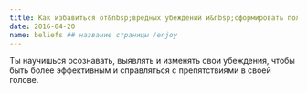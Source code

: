 ```yaml
---
title: Как избавиться от&nbsp;вредных убеждений и&nbsp;сформировать полезные
date: 2016-04-20
name: beliefs ## название страницы /enjoy
---
```


Ты научишься осознавать, выявлять и изменять свои убеждения, чтобы быть более эффективным и справляться с препятствиями в своей голове.